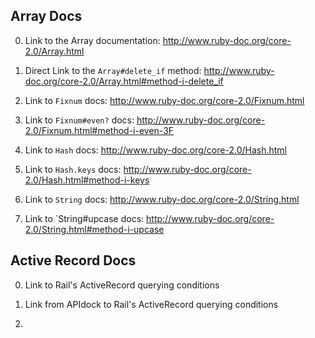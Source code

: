 ## Array Docs

0) Link to the Array documentation: http://www.ruby-doc.org/core-2.0/Array.html

1) Direct Link to the `Array#delete_if` method: http://www.ruby-doc.org/core-2.0/Array.html#method-i-delete_if

2) Link to `Fixnum` docs: http://www.ruby-doc.org/core-2.0/Fixnum.html

3) Link to `Fixnum#even?` docs: http://www.ruby-doc.org/core-2.0/Fixnum.html#method-i-even-3F

4) Link to `Hash` docs: http://www.ruby-doc.org/core-2.0/Hash.html

5) Link to `Hash.keys` docs: http://www.ruby-doc.org/core-2.0/Hash.html#method-i-keys

6) Link to `String` docs: http://www.ruby-doc.org/core-2.0/String.html

7) Link to `String#upcase docs: http://www.ruby-doc.org/core-2.0/String.html#method-i-upcase


## Active Record Docs


0) Link to Rail's ActiveRecord querying conditions 

1) Link from APIdock to Rail's ActiveRecord querying conditions  

2) 
